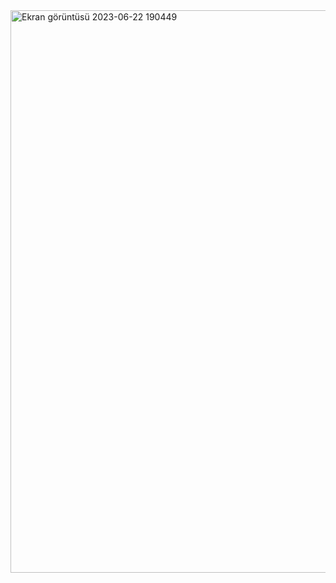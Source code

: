 <img width="900" alt="Ekran görüntüsü 2023-06-22 190449" src="https://github.com/Kaano1/LeetCode/assets/89842738/b932549c-ba07-4a89-ae25-ccdce313bce9">

